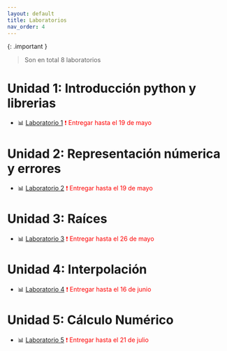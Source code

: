 ```yaml
---
layout: default
title: Laboratorios
nav_order: 4
---
```


{: .important }
> Son en total 8 laboratorios


# Unidad 1: Introducción python y librerias

* 📊 [Laboratorio 1](https://nbviewer.org/github/jmmarinr/ComputationalMethods/blob/master/Labs/Laboratorio_1.ipynb) <span style="color: red;">
❗ Entregar hasta el 19 de mayo
</span>

# Unidad 2: Representación númerica y errores

* 📊 [Laboratorio 2](https://nbviewer.org/github/jmmarinr/ComputationalMethods/blob/master/Labs/Laboratorio_2.ipynb) <span style="color: red;">
❗ Entregar hasta el 19 de mayo
</span>

# Unidad 3: Raíces

* 📊 [Laboratorio 3](https://nbviewer.org/github/jmmarinr/ComputationalMethods/blob/master/Labs/Laboratorio_3.ipynb) <span style="color: red;">
❗ Entregar hasta el 26 de mayo
</span>

# Unidad 4: Interpolación

* 📊 [Laboratorio 4](https://nbviewer.org/github/jmmarinr/ComputationalMethods/blob/master/Labs/Laboratorio_4.ipynb) <span style="color: red;">
❗ Entregar hasta el 16 de junio
</span>

# Unidad 5: Cálculo Numérico

* 📊 [Laboratorio 5](https://nbviewer.org/github/jmmarinr/ComputationalMethods/blob/master/Labs/Laboratorio_5.ipynb) <span style="color: red;">
❗ Entregar hasta el 21 de julio
</span>